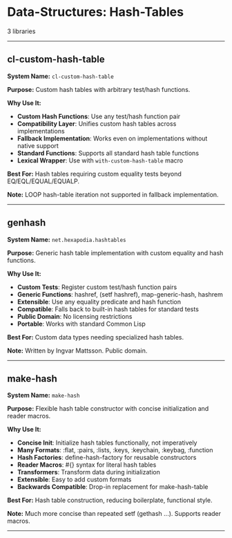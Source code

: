 # Data-Structures: Hash-Tables

3 libraries

---

## cl-custom-hash-table

**System Name:** `cl-custom-hash-table`

**Purpose:** Custom hash tables with arbitrary test/hash functions.

**Why Use It:**
- **Custom Hash Functions**: Use any test/hash function pair
- **Compatibility Layer**: Unifies custom hash tables across implementations
- **Fallback Implementation**: Works even on implementations without native support
- **Standard Functions**: Supports all standard hash table functions
- **Lexical Wrapper**: Use with `with-custom-hash-table` macro

**Best For:** Hash tables requiring custom equality tests beyond EQ/EQL/EQUAL/EQUALP.

**Note:** LOOP hash-table iteration not supported in fallback implementation.

---


## genhash

**System Name:** `net.hexapodia.hashtables`

**Purpose:** Generic hash table implementation with custom equality and hash functions.

**Why Use It:**
- **Custom Tests**: Register custom test/hash function pairs
- **Generic Functions**: hashref, (setf hashref), map-generic-hash, hashrem
- **Extensible**: Use any equality predicate and hash function
- **Compatible**: Falls back to built-in hash tables for standard tests
- **Public Domain**: No licensing restrictions
- **Portable**: Works with standard Common Lisp

**Best For:** Custom data types needing specialized hash tables.

**Note:** Written by Ingvar Mattsson. Public domain.

---


## make-hash

**System Name:** `make-hash`

**Purpose:** Flexible hash table constructor with concise initialization and reader macros.

**Why Use It:**
- **Concise Init**: Initialize hash tables functionally, not imperatively
- **Many Formats**: :flat, :pairs, :lists, :keys, :keychain, :keybag, :function
- **Hash Factories**: define-hash-factory for reusable constructors
- **Reader Macros**: #{} syntax for literal hash tables
- **Transformers**: Transform data during initialization
- **Extensible**: Easy to add custom formats
- **Backwards Compatible**: Drop-in replacement for make-hash-table

**Best For:** Hash table construction, reducing boilerplate, functional style.

**Note:** Much more concise than repeated setf (gethash ...). Supports reader macros.

---


